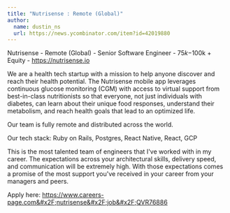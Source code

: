 ```yaml
---
title: "Nutrisense : Remote (Global)"
author:
  name: dustin_ns
  url: https://news.ycombinator.com/item?id=42019880
---
```

Nutrisense - Remote (Global) - Senior Software Engineer - $75k-$100k + Equity - <a href="https:&#x2F;&#x2F;nutrisense.io" rel="nofollow">https:&#x2F;&#x2F;nutrisense.io</a>

We are a health tech startup with a mission to help anyone discover and reach their health potential. The Nutrisense mobile app leverages continuous glucose monitoring (CGM) with access to virtual support from best-in-class nutritionists so that everyone, not just individuals with diabetes, can learn about their unique food responses, understand their metabolism, and reach health goals that lead to an optimized life.

Our team is fully remote and distributed across the world.

Our tech stack: Ruby on Rails, Postgres, React Native, React, GCP

This is the most talented team of engineers that I&#x27;ve worked with in my career. The expectations across your architectural skills, delivery speed, and communication will be extremely high. With those expectations comes a promise of the most support you&#x27;ve received in your career from your managers and peers.

Apply here: <a href="https:&#x2F;&#x2F;www.careers-page.com&#x2F;nutrisense&#x2F;job&#x2F;QVR76886" rel="nofollow">https:&#x2F;&#x2F;www.careers-page.com&#x2F;nutrisense&#x2F;job&#x2F;QVR76886</a>
<JobApplication />

